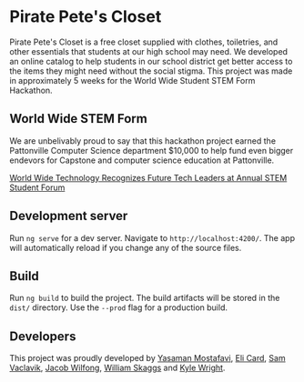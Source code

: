 # Pirate Pete's Closet

Pirate Pete's Closet is a free closet supplied with clothes, toiletries, and other essentials that students at our high school may need. We developed an online catalog to help students in our school district get better access to the items they might need without the social stigma. This project was made in approximately 5 weeks for the World Wide Student STEM Form Hackathon.

## World Wide STEM Form

We are unbelivably proud to say that this hackathon project earned the Pattonville Computer Science department $10,000 to help fund even bigger endevors for Capstone and computer science education at Pattonville.

[World Wide Technology Recognizes Future Tech Leaders at Annual STEM Student Forum](https://www.wwt.com/all-blog/wwt-stem-student-forum/)

## Development server

Run `ng serve` for a dev server. Navigate to `http://localhost:4200/`. The app will automatically reload if you change any of the source files.

## Build

Run `ng build` to build the project. The build artifacts will be stored in the `dist/` directory. Use the `--prod` flag for a production build.

## Developers
This project was proudly developed by [Yasaman Mostafavi](https://github.com/YasiTL), [Eli Card](https://github.com/SpectralArtist), [Sam Vaclavik](https://github.com/Dom-1), [Jacob Wilfong](https://github.com/Starforce774), [William Skaggs](https://github.com/ft-l) and [Kyle Wright](https://github.com/kwright02). 
